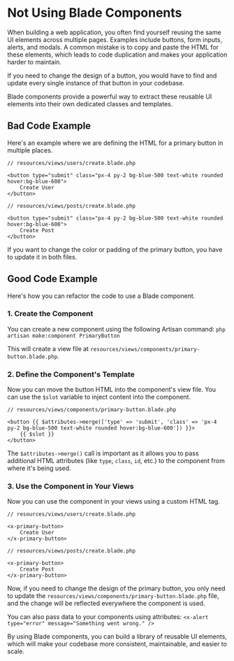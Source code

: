 # Not Using Blade Components

When building a web application, you often find yourself reusing the same UI elements across multiple pages. Examples include buttons, form inputs, alerts, and modals. A common mistake is to copy and paste the HTML for these elements, which leads to code duplication and makes your application harder to maintain.

If you need to change the design of a button, you would have to find and update every single instance of that button in your codebase.

Blade components provide a powerful way to extract these reusable UI elements into their own dedicated classes and templates.

## Bad Code Example

Here's an example where we are defining the HTML for a primary button in multiple places.

```blade
// resources/views/users/create.blade.php

<button type="submit" class="px-4 py-2 bg-blue-500 text-white rounded hover:bg-blue-600">
    Create User
</button>
```

```blade
// resources/views/posts/create.blade.php

<button type="submit" class="px-4 py-2 bg-blue-500 text-white rounded hover:bg-blue-600">
    Create Post
</button>
```

If you want to change the color or padding of the primary button, you have to update it in both files.

## Good Code Example

Here's how you can refactor the code to use a Blade component.

### 1. Create the Component

You can create a new component using the following Artisan command:
`php artisan make:component PrimaryButton`

This will create a view file at `resources/views/components/primary-button.blade.php`.

### 2. Define the Component's Template

Now you can move the button HTML into the component's view file. You can use the `$slot` variable to inject content into the component.

```blade
// resources/views/components/primary-button.blade.php

<button {{ $attributes->merge(['type' => 'submit', 'class' => 'px-4 py-2 bg-blue-500 text-white rounded hover:bg-blue-600']) }}>
    {{ $slot }}
</button>
```
The `$attributes->merge()` call is important as it allows you to pass additional HTML attributes (like `type`, `class`, `id`, etc.) to the component from where it's being used.

### 3. Use the Component in Your Views

Now you can use the component in your views using a custom HTML tag.

```blade
// resources/views/users/create.blade.php

<x-primary-button>
    Create User
</x-primary-button>
```

```blade
// resources/views/posts/create.blade.php

<x-primary-button>
    Create Post
</x-primary-button>
```

Now, if you need to change the design of the primary button, you only need to update the `resources/views/components/primary-button.blade.php` file, and the change will be reflected everywhere the component is used.

You can also pass data to your components using attributes:
`<x-alert type="error" message="Something went wrong." />`

By using Blade components, you can build a library of reusable UI elements, which will make your codebase more consistent, maintainable, and easier to scale.
